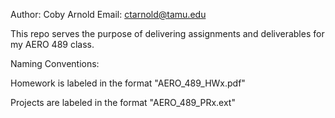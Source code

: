 Author: Coby Arnold
Email: ctarnold@tamu.edu

This repo serves the purpose of delivering assignments and deliverables for my AERO 489 class.

Naming Conventions:

Homework is labeled in the format "AERO_489_HWx.pdf"

Projects are labeled in the format "AERO_489_PRx.ext"

